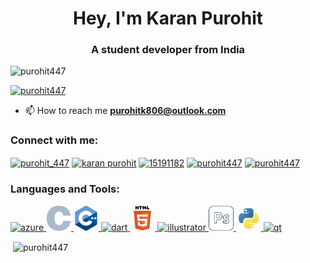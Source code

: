 <h1 align="center">Hey, I'm Karan Purohit</h1>
<h3 align="center">A student developer from India</h3>

<p align="left"> <img src="https://komarev.com/ghpvc/?username=purohit447&label=Profile%20views&color=0e75b6&style=flat" alt="purohit447" /> </p>

<p align="left"> <a href="https://github.com/ryo-ma/github-profile-trophy"><img src="https://github-profile-trophy.vercel.app/?username=purohit447" alt="purohit447" /></a> </p>

- 📫 How to reach me **purohitk806@outlook.com**

<h3 align="left">Connect with me:</h3>
<p align="left">
<a href="https://twitter.com/purohit_447" target="blank"><img align="center" src="https://cdn.jsdelivr.net/npm/simple-icons@3.0.1/icons/twitter.svg" alt="purohit_447" height="30" width="40" /></a>
<a href="https://linkedin.com/in/karan purohit" target="blank"><img align="center" src="https://cdn.jsdelivr.net/npm/simple-icons@3.0.1/icons/linkedin.svg" alt="karan purohit" height="30" width="40" /></a>
<a href="https://stackoverflow.com/users/15191182" target="blank"><img align="center" src="https://cdn.jsdelivr.net/npm/simple-icons@3.0.1/icons/stackoverflow.svg" alt="15191182" height="30" width="40" /></a>
<a href="https://www.codechef.com/users/purohit447" target="blank"><img align="center" src="https://cdn.jsdelivr.net/npm/simple-icons@3.1.0/icons/codechef.svg" alt="purohit447" height="30" width="40" /></a>
<a href="https://www.leetcode.com/purohit447" target="blank"><img align="center" src="https://cdn.jsdelivr.net/npm/simple-icons@3.0.1/icons/leetcode.svg" alt="purohit447" height="30" width="40" /></a>
</p>

<h3 align="left">Languages and Tools:</h3>
<p align="left"> <a href="https://azure.microsoft.com/en-in/" target="_blank"> <img src="https://www.vectorlogo.zone/logos/microsoft_azure/microsoft_azure-icon.svg" alt="azure" width="40" height="40"/> </a> <a href="https://www.cprogramming.com/" target="_blank"> <img src="https://raw.githubusercontent.com/devicons/devicon/master/icons/c/c-original.svg" alt="c" width="40" height="40"/> </a> <a href="https://www.w3schools.com/cpp/" target="_blank"> <img src="https://raw.githubusercontent.com/devicons/devicon/master/icons/cplusplus/cplusplus-original.svg" alt="cplusplus" width="40" height="40"/> </a> <a href="https://dart.dev" target="_blank"> <img src="https://www.vectorlogo.zone/logos/dartlang/dartlang-icon.svg" alt="dart" width="40" height="40"/> </a> <a href="https://www.w3.org/html/" target="_blank"> <img src="https://raw.githubusercontent.com/devicons/devicon/master/icons/html5/html5-original-wordmark.svg" alt="html5" width="40" height="40"/> </a> <a href="https://www.adobe.com/in/products/illustrator.html" target="_blank"> <img src="https://www.vectorlogo.zone/logos/adobe_illustrator/adobe_illustrator-icon.svg" alt="illustrator" width="40" height="40"/> </a> <a href="https://www.photoshop.com/en" target="_blank"> <img src="https://raw.githubusercontent.com/devicons/devicon/master/icons/photoshop/photoshop-line.svg" alt="photoshop" width="40" height="40"/> </a> <a href="https://www.python.org" target="_blank"> <img src="https://raw.githubusercontent.com/devicons/devicon/master/icons/python/python-original.svg" alt="python" width="40" height="40"/> </a> <a href="https://www.qt.io/" target="_blank"> <img src="https://upload.wikimedia.org/wikipedia/commons/0/0b/Qt_logo_2016.svg" alt="qt" width="40" height="40"/> </a> </p>

<p>&nbsp;<img align="center" src="https://github-readme-stats.vercel.app/api?username=purohit447&show_icons=true&locale=en" alt="purohit447" /></p>
